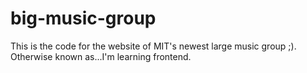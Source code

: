 # big-music-group
This is the code for the website of MIT's newest large music group ;). Otherwise known as...I'm learning frontend.
